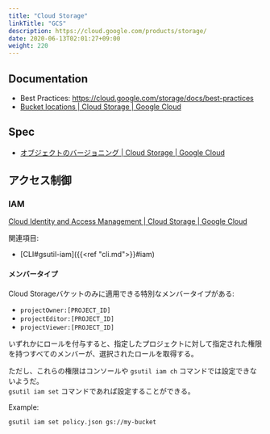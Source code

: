 ```yaml
---
title: "Cloud Storage"
linkTitle: "GCS"
description: https://cloud.google.com/products/storage/
date: 2020-06-13T02:01:27+09:00
weight: 220
---
```


## Documentation

- Best Practices: https://cloud.google.com/storage/docs/best-practices
- [Bucket locations | Cloud Storage | Google Cloud](https://cloud.google.com/storage/docs/locations?hl=en#location-r)

## Spec

- [オブジェクトのバージョニング | Cloud Storage | Google Cloud](https://cloud.google.com/storage/docs/object-versioning?hl=ja)

## アクセス制御
### IAM

[Cloud Identity and Access Management | Cloud Storage | Google Cloud](https://cloud.google.com/storage/docs/access-control/iam)

関連項目:

- [CLI#gsutil-iam]({{<ref "cli.md">}}#iam)

#### メンバータイプ

Cloud Storageバケットのみに適用できる特別なメンバータイプがある:

- `projectOwner:[PROJECT_ID]`
- `projectEditor:[PROJECT_ID]`
- `projectViewer:[PROJECT_ID]`

いずれかにロールを付与すると、指定したプロジェクトに対して指定された権限を持つすべてのメンバーが、選択されたロールを取得する。

ただし、これらの権限はコンソールや `gsutil iam ch` コマンドでは設定できないようだ。  
`gsutil iam set` コマンドであれば設定することができる。

Example:

```sh
gsutil iam set policy.json gs://my-bucket
```
